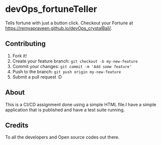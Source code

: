 # devOps_fortuneTeller
Tells fortune with just a button click. Checkout your Fortune at  https://remyapraveen.github.io/devOps_crystalBall/. 



## Contributing
1. Fork it!
2. Create your feature branch: `git checkout -b my-new-feature`
3. Commit your changes: `git commit -m 'Add some feature'`
4. Push to the branch: `git push origin my-new-feature`
5. Submit a pull request :D
## About
This is a CI/CD assignment done using a simple HTML file.I have a simple application that is published and have a test suite running. 
## Credits
To all the developers and Open source codes out there. 
